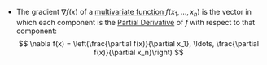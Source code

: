 - The gradient $\nabla f(x)$ of a [multivariate function](Multivariate%20Function) $f(x_1,\ldots,x_n)$ is the vector in which each component is the [Partial Derivative](Partial%20Derivative.md) of $f$ with respect to that component:
$$
\nabla f(x) = \left(\frac{\partial f(x)}{\partial x_1}, \ldots, \frac{\partial f(x)}{\partial x_n}\right)
$$